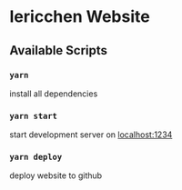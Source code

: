 # Iericchen Website

## Available Scripts

### `yarn`

install all dependencies

### `yarn start`

start development server on [localhost:1234](http://localhost:1234)

### `yarn deploy`

deploy website to github
